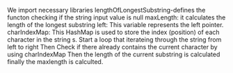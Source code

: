 We import necessary libraries
lengthOfLongestSubstring-defines the functon
checking if the string input value is null
maxLength: it calculates the length of the longest substring
left: This variable represents the left pointer.
charIndexMap: This HashMap is used to store the index (position) of each character in the string s.
Start a loop that iterateing through the string from left to right
Then Check if there  already contains the current character by using charIndexMap
Then the length of the current substring is calculated
finally the maxlength is calculted.
